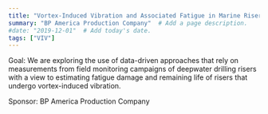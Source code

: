 ```yaml
---
title: "Vortex-Induced Vibration and Associated Fatigue in Marine Risers"  # Add a page title.
summary: "BP America Production Company"  # Add a page description.
#date: "2019-12-01"  # Add today's date.
tags: ["VIV"]
---
```

Goal: We are exploring the use of data-driven approaches that rely on measurements from field monitoring campaigns of deepwater drilling risers with a view to estimating fatigue damage and remaining life of risers that undergo vortex-induced vibration.

Sponsor: BP America Production Company
